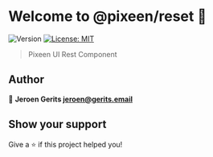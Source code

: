 # Welcome to @pixeen/reset 👋
![Version](https://img.shields.io/badge/version-0.0.1-blue.svg?cacheSeconds=2592000)
[![License: MIT](https://img.shields.io/badge/License-MIT-yellow.svg)](#)

> Pixeen UI Rest Component

## Author

👤 **Jeroen Gerits <jeroen@gerits.email>**


## Show your support

Give a ⭐️ if this project helped you!


